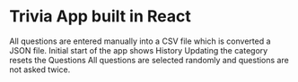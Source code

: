 # Trivia App built in React
All questions are entered manually into a CSV file which is converted a JSON file.
Initial start of the app shows History
Updating the category resets the Questions
All questions are selected randomly and questions are not asked twice.
